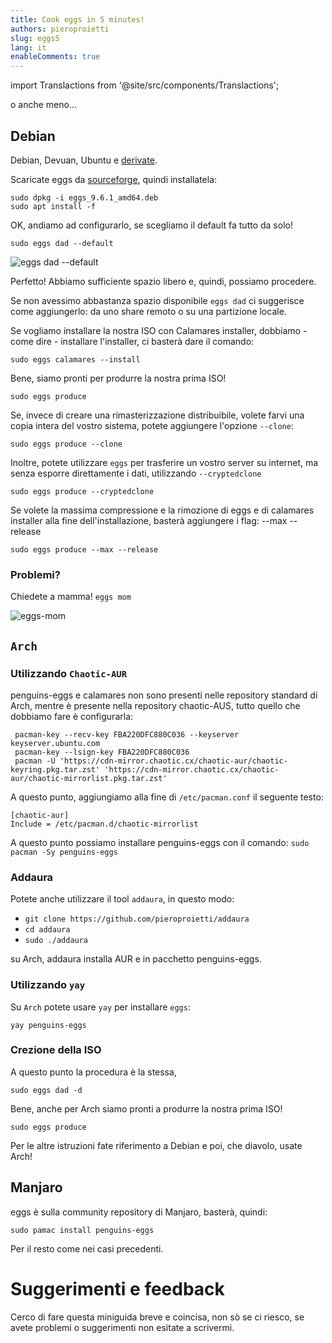 ```yaml
---
title: Cook eggs in 5 minutes!
authors: pieroproietti
slug: eggs5
lang: it
enableComments: true
---
```

import Translactions from '@site/src/components/Translactions';

<Translactions />

o anche meno...

## Debian

Debian, Devuan, Ubuntu e [derivate](https://github.com/pieroproietti/penguins-eggs/blob/master/conf/derivatives.yaml).

Scaricate eggs da [sourceforge](https://sourceforge.net/projects/penguins-eggs/files/DEBS/), quindi installatela:

```
sudo dpkg -i eggs_9.6.1_amd64.deb
sudo apt install -f
```

OK, andiamo ad configurarlo, se scegliamo il default fa tutto da solo!

```
sudo eggs dad --default
```
![eggs dad --default](/images/eggs-dad-default.png)

Perfetto! Abbiamo sufficiente spazio libero e, quindi, possiamo procedere.

Se non avessimo abbastanza spazio disponibile `eggs dad` ci suggerisce come aggiungerlo: da uno share remoto o su una partizione locale.

Se vogliamo installare la nostra ISO con Calamares installer, dobbiamo - come dire - installare l'installer, ci basterà dare il comando:

```
sudo eggs calamares --install
```

Bene, siamo pronti per produrre la nostra prima ISO!

```
sudo eggs produce 
```

Se, invece di creare una rimasterizzazione distribuibile, volete farvi una copia intera del vostro sistema, potete aggiungere l'opzione `--clone`:
```
sudo eggs produce --clone
```

Inoltre, potete utilizzare `eggs` per trasferire un vostro server su internet, ma senza esporre direttamente i dati, utilizzando `--cryptedclone`
```
sudo eggs produce --cryptedclone
```

Se volete la massima compressione e la rimozione di eggs e di calamares installer alla fine dell'installazione, basterà aggiungere i flag: --max --release
```
sudo eggs produce --max --release
```

### Problemi?

Chiedete a mamma! `eggs mom`

![eggs-mom](/img/book/eggs-mom.png)

## `Arch`

### Utilizzando `Chaotic-AUR`
penguins-eggs e calamares non sono presenti nelle repository standard di Arch, mentre è presente nella repository chaotic-AUS, tutto quello che dobbiamo fare è configurarla:

```
 pacman-key --recv-key FBA220DFC880C036 --keyserver keyserver.ubuntu.com
 pacman-key --lsign-key FBA220DFC880C036
 pacman -U 'https://cdn-mirror.chaotic.cx/chaotic-aur/chaotic-keyring.pkg.tar.zst' 'https://cdn-mirror.chaotic.cx/chaotic-aur/chaotic-mirrorlist.pkg.tar.zst'
```

A questo punto, aggiungiamo alla fine di `/etc/pacman.conf` il seguente testo:
```
[chaotic-aur]
Include = /etc/pacman.d/chaotic-mirrorlist
```

A questo punto possiamo installare penguins-eggs con il comando: `sudo pacman -Sy penguins-eggs`

### Addaura
Potete anche utilizzare il tool `addaura`, in questo modo:

* `git clone https://github.com/pieroproietti/addaura`
* `cd addaura`
* `sudo ./addaura`

su Arch, addaura installa AUR e in pacchetto penguins-eggs.


### Utilizzando `yay`

Su `Arch` potete usare `yay` per installare `eggs`:
```
yay penguins-eggs
```

### Crezione della ISO

A questo punto la procedura è la stessa, 

```
sudo eggs dad -d
```

Bene, anche per Arch siamo pronti a produrre la nostra prima ISO!

```
sudo eggs produce 
```

Per le altre istruzioni fate riferimento a Debian e poi, che diavolo, usate Arch!

## Manjaro

eggs è sulla community repository di Manjaro, basterà, quindi:

```
sudo pamac install penguins-eggs
```

Per il resto come nei casi precedenti.


# Suggerimenti e feedback

Cerco di fare questa miniguida breve e coincisa, non sò se ci riesco, se avete problemi o suggerimenti non esitate a scrivermi.




